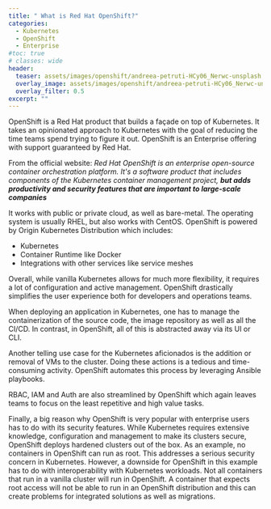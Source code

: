 ```yaml
---
title: " What is Red Hat OpenShift?"
categories:
  - Kubernetes
  - OpenShift
  - Enterprise
#toc: true
# classes: wide
header:
  teaser: assets/images/openshift/andreea-petruti-HCy06_Nerwc-unsplash.jpg
  overlay_image: assets/images/openshift/andreea-petruti-HCy06_Nerwc-unsplash.jpg
  overlay_filter: 0.5
excerpt: ""
---
```


OpenShift is a Red Hat product that builds a façade on top of Kubernetes. It takes an opinionated approach to Kubernetes with the goal of reducing the time teams spend trying to figure it out. OpenShift is an Enterprise offering with support guaranteed by Red Hat.

From the official website: *Red Hat OpenShift is an enterprise open-source container orchestration platform. It's a software product that includes components of the Kubernetes container management project, **but adds productivity and security features that are important to large-scale companies***

It works with public or private cloud, as well as bare-metal. The operating system is usually RHEL, but also works with CentOS. OpenShift is powered by Origin Kubernetes Distribution which includes:
  - Kubernetes
  - Container Runtime like Docker
  - Integrations with other services like service meshes

Overall, while vanilla Kubernetes allows for much more flexibility, it requires a lot of configuration and active management. OpenShift drastically simplifies the user experience both for developers and operations teams.

When deploying an application in Kubernetes, one has to manage the containerization of the source code, the image repository as well as all the CI/CD. In contrast, in OpenShift, all of this is abstracted away via its UI or CLI.

Another telling use case for the Kubernetes aficionados is the addition or removal of VMs to the cluster. Doing these actions is a tedious and time-consuming activity. OpenShift automates this process by leveraging Ansible playbooks.

RBAC, IAM and Auth are also streamlined by OpenShift which again leaves teams to focus on the least repetitive and high value tasks.

Finally, a big reason why OpenShift is very popular with enterprise users has to do with its security features. While Kubernetes requires extensive knowledge, configuration and management to make its clusters secure, OpenShift deploys hardened clusters out of the box. As an example, no containers in OpenShift can run as root. This addresses a serious security concern in Kubernetes. However, a downside for OpenShift in this example has to do with interoperability with Kubernetes workloads. Not all containers that run in a vanilla cluster will run in OpenShift. A container that expects root access will not be able to run in an OpenShift distribution and this can create problems for integrated solutions as well as migrations.

